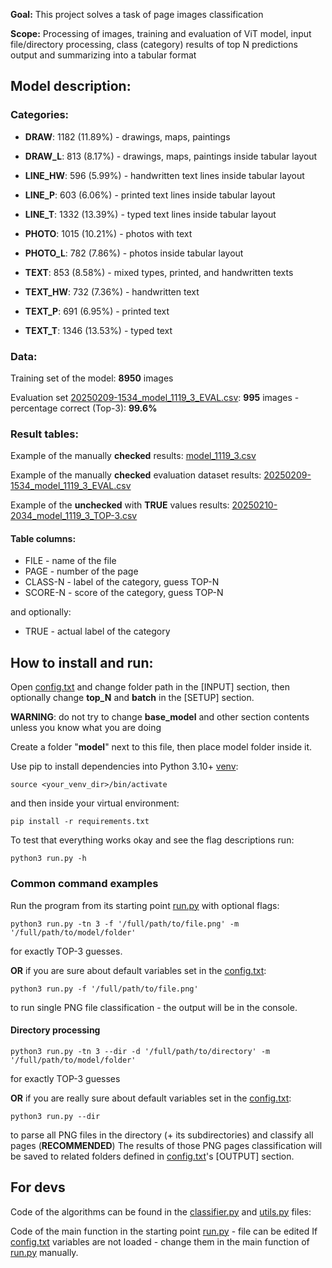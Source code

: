 **Goal:** This project solves a task of page images classification

**Scope:** Processing of images, training and evaluation of ViT model,
input file/directory processing, class (category) results of top N predictions output 
and summarizing into a tabular format 

## Model description:

### Categories:

- **DRAW**:	1182	(11.89%)  - drawings, maps, paintings 

- **DRAW_L**:	813	(8.17%)   - drawings, maps, paintings inside tabular layout

- **LINE_HW**:	596	(5.99%)   - handwritten text lines inside tabular layout

- **LINE_P**:	603	(6.06%)   - printed text lines inside tabular layout

- **LINE_T**:	1332	(13.39%)  - typed text lines inside tabular layout

- **PHOTO**:	1015	(10.21%)  - photos with text

- **PHOTO_L**:	782	(7.86%)   - photos inside tabular layout

- **TEXT**:	853	(8.58%)   - mixed types, printed, and handwritten texts

- **TEXT_HW**:	732	(7.36%)   - handwritten text

- **TEXT_P**:	691	(6.95%)   - printed text

- **TEXT_T**:	1346	(13.53%)  - typed text

### Data:

Training set of the model: **8950** images 

Evaluation set [20250209-1534_model_1119_3_EVAL.csv](result/tables/20250209-1534_model_1119_3_EVAL.csv):	**995** images - percentage correct (Top-3):  **99.6%**

### Result tables:

Example of the manually **checked** results: [model_1119_3.csv](result%2Ftables%2Fmodel_1119_3.csv)

Example of the manually **checked** evaluation dataset results: [20250209-1534_model_1119_3_EVAL.csv](result/tables/20250209-1534_model_1119_3_EVAL.csv)

Example of the **unchecked** with **TRUE** values results: [20250210-2034_model_1119_3_TOP-3.csv](result/tables/20250210-2034_model_1119_3_TOP-3.csv)

#### Table columns:

- FILE - name of the file
- PAGE - number of the page
- CLASS-N - label of the category, guess TOP-N 
- SCORE-N - score of the category, guess TOP-N

and optionally:
 
- TRUE - actual label of the category

## How to install and run:

Open [config.txt](config.txt) and change folder path in the \[INPUT\] section, then optionally change **top_N** and **batch** in the \[SETUP\] section.

**WARNING**: do not try to change **base_model** and other section contents unless you know what you are doing

Create a folder "**model**" next to this file, then place model folder inside it.  

Use pip to install dependencies into Python 3.10+ [venv](https://docs.python.org/3/library/venv.html):

    source <your_venv_dir>/bin/activate

and then inside your virtual environment:

    pip install -r requirements.txt

To test that everything works okay and see the flag descriptions run:

    python3 run.py -h

### Common command examples

Run the program from its starting point [run.py](run.py) with optional flags:

    python3 run.py -tn 3 -f '/full/path/to/file.png' -m '/full/path/to/model/folder'

for exactly TOP-3 guesses. 

**OR** if you are sure about default variables set in the [config.txt](config.txt):

    python3 run.py -f '/full/path/to/file.png'


to run single PNG file classification - the output will be in the console. 

#### Directory processing

    python3 run.py -tn 3 --dir -d '/full/path/to/directory' -m '/full/path/to/model/folder'

for exactly TOP-3 guesses

**OR** if you are really sure about default variables set in the [config.txt](config.txt):

    python3 run.py --dir 

to parse all PNG files in the directory (+ its subdirectories) and classify all pages (**RECOMMENDED**)
The results of those PNG pages classification will be saved to related folders defined in [config.txt](config.txt)'s \[OUTPUT\] section.

## For devs

Code of the algorithms can be found in the [classifier.py](classifier.py) and [utils.py](utils.py) files:

Code of the main function in the starting point [run.py](run.py) - file can be edited 
If [config.txt](config.txt) variables are not loaded - change them in the main function of [run.py](run.py) manually.

